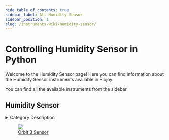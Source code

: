 ```yaml
--- 
hide_table_of_contents: true
sidebar_label: All Humidity Sensor
sidebar_position: 1
slug: /instruments-wiki/humidity-sensor/
---
```


# Controlling Humidity Sensor in Python

Welcome to the Humidity Sensor page! Here you can find information about the Humidity Sensor instruments available in Flojoy.

You can find all the available instruments from the sidebar


## Humidity Sensor 

 <details> 
 <summary>Category Description</summary> 
Humidity Sensor is ...
 </details> 

<div className="flex flex-wrap" style={{ marginLeft: "-40px" }}>
<a href="/instruments-wiki/humidity-sensor/orbit3/orbit-3-sensor">
<figure style={{ width: "185px", height: "200px", objectFit: "scale-down", marginRight: "15px" }}>
<img src="https://res.cloudinary.com/dhopxs1y3/image/upload/e_bgremoval/v1692201053/Instruments/Temperature%20Sensor/Orbit-3-Sensor/file.png" style={{ width: "185px", height: "200px", objectFit: "scale-down", marginRight: "15px" }} />
<figcaption>Orbit 3 Sensor</figcaption>
</figure>
</a>
</div> 